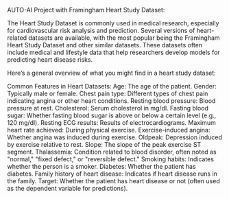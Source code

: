 AUTO-AI Project with Framingham Heart Study Dataset:


The Heart Study Dataset is commonly used in medical research, especially for cardiovascular risk analysis and prediction. Several versions of heart-related datasets are available, with the most popular being the Framingham Heart Study Dataset and other similar datasets. These datasets often include medical and lifestyle data that help researchers develop models for predicting heart disease risks.

Here’s a general overview of what you might find in a heart study dataset:

Common Features in Heart Datasets:
Age: The age of the patient.
Gender: Typically male or female.
Chest pain type: Different types of chest pain indicating angina or other heart conditions.
Resting blood pressure: Blood pressure at rest.
Cholesterol: Serum cholesterol in mg/dl.
Fasting blood sugar: Whether fasting blood sugar is above or below a certain level (e.g., 120 mg/dl).
Resting ECG results: Results of electrocardiograms.
Maximum heart rate achieved: During physical exercise.
Exercise-induced angina: Whether angina was induced during exercise.
Oldpeak: Depression induced by exercise relative to rest.
Slope: The slope of the peak exercise ST segment.
Thalassemia: Condition related to blood disorder, often noted as "normal," "fixed defect," or "reversible defect."
Smoking habits: Indicates whether the person is a smoker.
Diabetes: Whether the patient has diabetes.
Family history of heart disease: Indicates if heart disease runs in the family.
Target: Whether the patient has heart disease or not (often used as the dependent variable for predictions).
